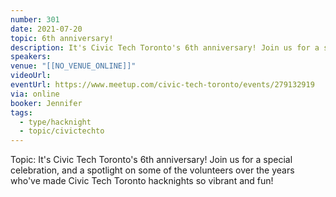 ```yaml
---
number: 301
date: 2021-07-20
topic: 6th anniversary!
description: It's Civic Tech Toronto's 6th anniversary! Join us for a special celebration, and a spotlight on some of the volunteers over the years who've made Civic Tech Toronto hacknights so vibrant and fun!
speakers: 
venue: "[[NO_VENUE_ONLINE]]"
videoUrl: 
eventUrl: https://www.meetup.com/civic-tech-toronto/events/279132919
via: online
booker: Jennifer
tags:
  - type/hacknight
  - topic/civictechto
---
```


Topic:
It's Civic Tech Toronto's 6th anniversary! Join us for a special celebration, and a spotlight on some of the volunteers over the years who've made Civic Tech Toronto hacknights so vibrant and fun!